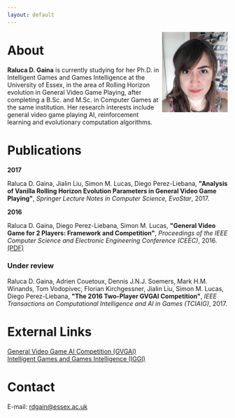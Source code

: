 ```yaml
---
layout: default
---
```


<img src="assets/images/headshot2.png" width="150" style="float:right" /> 

# [](#header-1)About

 **Raluca D. Gaina** is currently studying for her Ph.D. in Intelligent Games and Games Intelligence at the University of Essex, in the area of Rolling Horizon evolution in General Video Game Playing, after completing a B.Sc. and M.Sc. in Computer Games at the same institution. Her research interests include general video game playing AI, reinforcement learning and evolutionary computation algorithms.    


# [](#header-1)Publications

**2017**

Raluca D. Gaina, Jialin Liu, Simon M. Lucas, Diego Perez-Liebana, **"Analysis of Vanilla Rolling Horizon Evolution Parameters in General Video Game Playing"**, _Springer Lecture Notes in Computer Science, EvoStar_, 2017.

**2016**

Raluca D. Gaina, Diego Perez-Liebana, Simon M. Lucas, **"General Video Game for 2 Players: Framework and Competition"**, _Proceedings of the IEEE Computer Science and Electronic Engineering Conference (CEEC)_, 2016. [(PDF)](assets/pdf/GVGAI2P-2016.pdf)

### [](#header-3)Under review

Raluca D. Gaina, Adrien Couetoux, Dennis J.N.J. Soemers, Mark H.M. Winands, Tom Vodopivec, Florian Kirchgessner, Jialin Liu, Simon M. Lucas, Diego Perez-Liebana, **"The 2016 Two-Player GVGAI Competition"**, _IEEE Transactions on Computational Intelligence and AI in Games (TCIAIG)_, 2017.

<!--
# [](#header-1)Projects

Stuff.

# [](#header-1)Achievements

More Stuff.

#[](#header-1)More

Blog. <br />
CV available upon request.
-->

# [](#header-1)External Links

[General Video Game AI Competition (GVGAI)](http://gvgai.net)<br />
[Intelligent Games and Games Intelligence (IGGI)](http://iggi.org.uk)

# [](#header-1)Contact

E-mail: rdgain@essex.ac.uk

